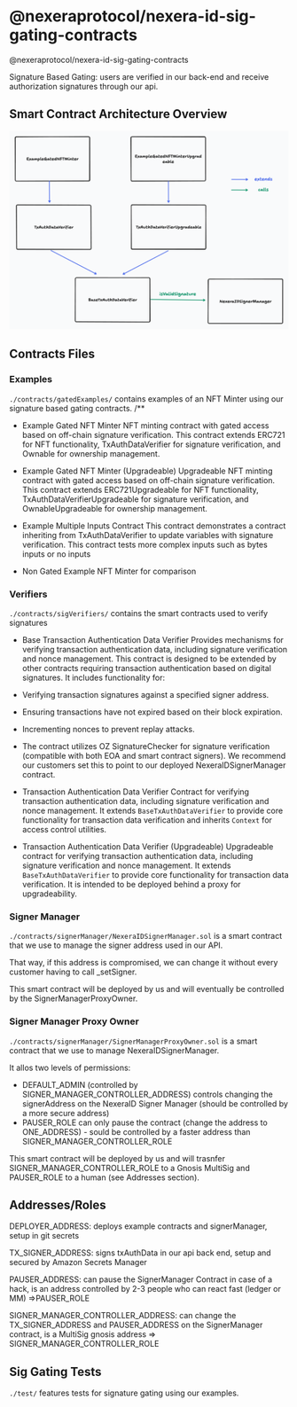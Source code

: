 # @nexeraprotocol/nexera-id-sig-gating-contracts

@nexeraprotocol/nexera-id-sig-gating-contracts

Signature Based Gating: users are verified in our back-end and receive authorization signatures through our api.

## Smart Contract Architecture Overview

![Architecture Overview](../images/NexeraID%20Smart%20Contract%20Architecture%20Overview.png)

## Contracts Files

### Examples

`./contracts/gatedExamples/` contains examples of an NFT Minter using our signature based gating contracts.
/**

- Example Gated NFT Minter
NFT minting contract with gated access based on off-chain signature verification.
This contract extends ERC721 for NFT functionality, TxAuthDataVerifier for signature verification, and Ownable for ownership management.

- Example Gated NFT Minter (Upgradeable)
Upgradeable NFT minting contract with gated access based on off-chain signature verification.
This contract extends ERC721Upgradeable for NFT functionality, TxAuthDataVerifierUpgradeable for signature verification, and OwnableUpgradeable for ownership management.

- Example Multiple Inputs Contract
This contract demonstrates a contract inheriting from TxAuthDataVerifier to update variables with signature verification.
This contract tests more complex inputs such as bytes inputs or no inputs

- Non Gated Example  NFT Minter for comparison

### Verifiers

`./contracts/sigVerifiers/` contains the smart contracts used to verify signatures

- Base Transaction Authentication Data Verifier
Provides mechanisms for verifying transaction authentication data, including signature verification and nonce management.
This contract is designed to be extended by other contracts requiring transaction authentication based on digital signatures.
It includes functionality for:
- Verifying transaction signatures against a specified signer address.
- Ensuring transactions have not expired based on their block expiration.
- Incrementing nonces to prevent replay attacks.
- The contract utilizes OZ SignatureChecker for signature verification (compatible with both EOA and smart contract signers). We recommend our customers set this to point to our deployed NexeraIDSignerManager contract.

- Transaction Authentication Data Verifier
Contract for verifying transaction authentication data, including signature verification and nonce management.
It extends `BaseTxAuthDataVerifier` to provide core functionality for transaction data verification and inherits `Context` for access control utilities.

- Transaction Authentication Data Verifier (Upgradeable)
Upgradeable contract for verifying transaction authentication data, including signature verification and nonce management.
It extends `BaseTxAuthDataVerifier` to provide core functionality for transaction data verification.
It is intended to be deployed behind a proxy for upgradeability.

### Signer Manager

`./contracts/signerManager/NexeraIDSignerManager.sol` is a smart contract that we use to manage the signer address used in our API.

That way, if this address is compromised, we can change it without every customer having to call _setSigner.

This smart contract will be deployed by us and will eventually be controlled by the SignerManagerProxyOwner.

### Signer Manager Proxy Owner

`./contracts/signerManager/SignerManagerProxyOwner.sol` is a smart contract that we use to manage NexeraIDSignerManager.

It allos two levels of permissions:

- DEFAULT_ADMIN (controlled by SIGNER_MANAGER_CONTROLLER_ADDRESS) controls changing the signerAddress on the NexeraID Signer Manager (should be controlled by a more secure address)
- PAUSER_ROLE can only pause the contract (change the address to ONE_ADDRESS) - sould be controlled by a faster address than SIGNER_MANAGER_CONTROLLER_ROLE

This smart contract will be deployed by us and will trasnfer SIGNER_MANAGER_CONTROLLER_ROLE to a Gnosis MultiSig and PAUSER_ROLE to a human (see Addresses section).

## Addresses/Roles

DEPLOYER_ADDRESS: deploys example contracts and signerManager, setup in git secrets

TX_SIGNER_ADDRESS: signs txAuthData in our api back end, setup and secured by Amazon Secrets Manager

PAUSER_ADDRESS: can pause the SignerManager Contract in case of a hack, is an address controlled by 2-3 people who can react fast (ledger or MM) =>PAUSER_ROLE

SIGNER_MANAGER_CONTROLLER_ADDRESS: can change the TX_SIGNER_ADDRESS and PAUSER_ADDRESS on the SignerManager contract, is a MultiSig gnosis address => SIGNER_MANAGER_CONTROLLER_ROLE

## Sig Gating Tests

`./test/` features tests for signature gating using our examples.
